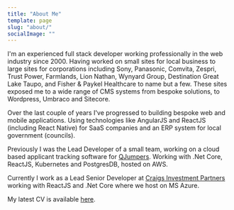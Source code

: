 ```yaml
---
title: "About Me"
template: page
slug: "about/"
socialImage: ""
---
```


I'm an experienced full stack developer working professionally in the web industry since 2000. Having worked on small sites for local business to large sites for corporations including Sony, Panasonic, Comvita, Zespri, Trust Power, Farmlands, Lion Nathan, Wynyard Group, Destination Great Lake Taupo, and Fisher & Paykel Healthcare to name but a few. These sites exposed me to a wide range of CMS systems from bespoke solutions, to Wordpress, Umbraco and Sitecore.

Over the last couple of years I've progressed to building bespoke web and mobile applications. Using technologies like AngularJS and ReactJS (including React Native) for SaaS companies and an ERP system for local government (councils).

Previously I was the Lead Developer of a small team, working on a cloud based applicant tracking software for [QJumpers](https://www.qjumpers.com/). Working with .Net Core, ReactJS, Kubernetes and PostgresDB, hosted on AWS.

Currently I work as a Lead Senior Developer at [Craigs Investment Partners](https://craigsip.com) working with ReactJS and .Net Core where we host on MS Azure.

My latest CV is available [here](https://andrewford.co.nz/assets/CV-AndrewFord-Feb-2021.pdf).